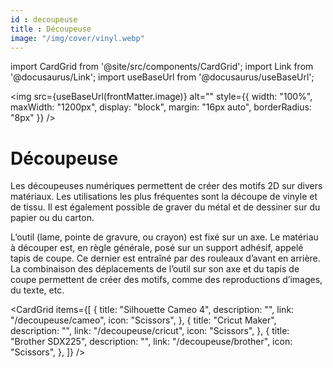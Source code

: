 ```yaml
---
id : decoupeuse
title : Découpeuse
image: "/img/cover/vinyl.webp"
---
```


import CardGrid from '@site/src/components/CardGrid';
import Link from '@docusaurus/Link';
import useBaseUrl from '@docusaurus/useBaseUrl';

<img 
  src={useBaseUrl(frontMatter.image)} 
  alt=""
  style={{
    width: "100%",
    maxWidth: "1200px",
    display: "block",
    margin: "16px auto",
    borderRadius: "8px"
  }} 
/>

# Découpeuse

Les découpeuses numériques permettent de créer des motifs 2D sur divers matériaux. Les utilisations les plus fréquentes sont la découpe de vinyle et de tissu. Il est également possible de graver du métal et de dessiner sur du papier ou du carton.

L’outil (lame, pointe de gravure, ou crayon) est fixé sur un axe. Le matériau à découper est, en règle générale, posé sur un support adhésif, appelé tapis de coupe. Ce dernier est entraîné par des rouleaux d’avant en arrière. La combinaison des déplacements de l’outil sur son axe et du tapis de coupe permettent de créer des motifs, comme des reproductions d’images, du texte, etc.


<CardGrid
  items={[
    {
      title: "Silhouette Cameo 4",
      description: "",
      link: "/decoupeuse/cameo",
      icon: "Scissors",
    },
    {
      title: "Cricut Maker",
      description: "",
      link: "/decoupeuse/cricut",
      icon: "Scissors",
    },
    {
      title: "Brother SDX225",
      description: "",
      link: "/decoupeuse/brother",
      icon: "Scissors",
    },
  ]}
/>